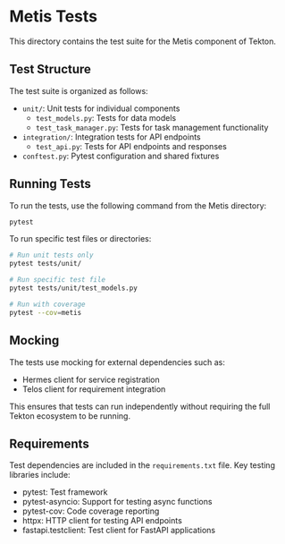 # Metis Tests

This directory contains the test suite for the Metis component of Tekton.

## Test Structure

The test suite is organized as follows:

- `unit/`: Unit tests for individual components
  - `test_models.py`: Tests for data models
  - `test_task_manager.py`: Tests for task management functionality
- `integration/`: Integration tests for API endpoints
  - `test_api.py`: Tests for API endpoints and responses
- `conftest.py`: Pytest configuration and shared fixtures

## Running Tests

To run the tests, use the following command from the Metis directory:

```bash
pytest
```

To run specific test files or directories:

```bash
# Run unit tests only
pytest tests/unit/

# Run specific test file
pytest tests/unit/test_models.py

# Run with coverage
pytest --cov=metis
```

## Mocking

The tests use mocking for external dependencies such as:

- Hermes client for service registration
- Telos client for requirement integration

This ensures that tests can run independently without requiring the full Tekton ecosystem to be running.

## Requirements

Test dependencies are included in the `requirements.txt` file. Key testing libraries include:

- pytest: Test framework
- pytest-asyncio: Support for testing async functions
- pytest-cov: Code coverage reporting
- httpx: HTTP client for testing API endpoints
- fastapi.testclient: Test client for FastAPI applications